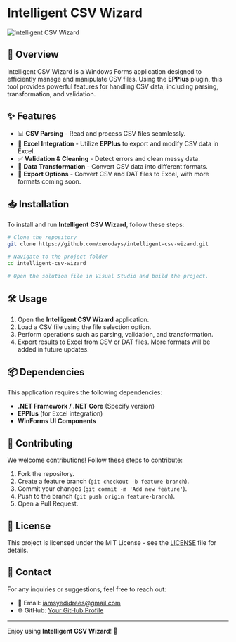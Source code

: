 # Intelligent CSV Wizard

![Intelligent CSV Wizard](https://your-image-url.com)

## 🚀 Overview
Intelligent CSV Wizard is a Windows Forms application designed to efficiently manage and manipulate CSV files. Using the **EPPlus** plugin, this tool provides powerful features for handling CSV data, including parsing, transformation, and validation.

## ✨ Features
- 📊 **CSV Parsing** - Read and process CSV files seamlessly.
- 📑 **Excel Integration** - Utilize **EPPlus** to export and modify CSV data in Excel.
- ✅ **Validation & Cleaning** - Detect errors and clean messy data.
- 🔄 **Data Transformation** - Convert CSV data into different formats.
- 📁 **Export Options** - Convert CSV and DAT files to Excel, with more formats coming soon.

## 📥 Installation
To install and run **Intelligent CSV Wizard**, follow these steps:

```bash
# Clone the repository
git clone https://github.com/xerodays/intelligent-csv-wizard.git

# Navigate to the project folder
cd intelligent-csv-wizard

# Open the solution file in Visual Studio and build the project.
```

## 🛠️ Usage
1. Open the **Intelligent CSV Wizard** application.
2. Load a CSV file using the file selection option.
3. Perform operations such as parsing, validation, and transformation.
4. Export results to Excel from CSV or DAT files. More formats will be added in future updates.

## 📦 Dependencies
This application requires the following dependencies:
- **.NET Framework / .NET Core** (Specify version)
- **EPPlus** (for Excel integration)
- **WinForms UI Components**

## 🤝 Contributing
We welcome contributions! Follow these steps to contribute:
1. Fork the repository.
2. Create a feature branch (`git checkout -b feature-branch`).
3. Commit your changes (`git commit -m 'Add new feature'`).
4. Push to the branch (`git push origin feature-branch`).
5. Open a Pull Request.

## 📝 License
This project is licensed under the MIT License - see the [LICENSE](LICENSE) file for details.

## 📧 Contact
For any inquiries or suggestions, feel free to reach out:
- 📩 Email: iamsyedidrees@gmail.com
- 🌐 GitHub: [Your GitHub Profile](https://github.com/xerodays)

---

Enjoy using **Intelligent CSV Wizard**! 🚀

